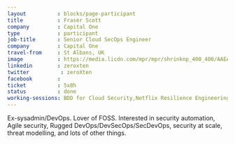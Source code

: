 ```yaml
---
layout          : blocks/page-participant
title           : Fraser Scott
company         : Capital One
type            : participant
job-title       : Senior Cloud SecOps Engineer
company         : Capital One
travel-from     : St Albans, UK
image           : https://media.licdn.com/mpr/mpr/shrinknp_400_400/AAEAAQAAAAAAAAZTAAAAJGZkODVlMTQ4LTdlNWQtNDk0OC04NzYxLTY2ODliNjEwNGVlZQ.jpg
linkedin        : zeroxten
twitter          : zeroXten
facebook        :
ticket          : 5x8h
status          : done
working-sessions: BDD for Cloud Security,Netflix Resilience Engineering,Netflix Security Automation,Women in Cyber,Threat Modeling Scaling,Security Champions Threat Modeling,Threat Modeling Tools,DevSecOps vs SecDevOps,Writing Security Tests,Securing the CI Pipeline,Security Guidance and Feedback in IDE,Agile Practices for Security Teams,Threat Modeling Diagramming Techniques
---
```


Ex-sysadmin/DevOps. Lover of FOSS. Interested in security automation, Agile security, Rugged DevOps/DevSecOps/SecDevOps, security at scale, threat modelling, and lots of other things.
